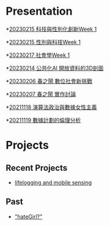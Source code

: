 # Presentation
*[20230215 科技與性別化創新Week 1](https://docs.google.com/presentation/d/e/2PACX-1vQO9k0Snafp94MovF1sLKfX4f1B0mBcSOymVarajyZZWpxdgy_oAwje7qB1UOBDjzP0Hgkmk4EBofcK/pub?start=false&loop=false&delayms=3000)

*[20230215 性別與科技Week 1]()

*[20230217 社會學Week 1]()

*[20230214 公共化AI 開放資料的3D剖面]()

*[20230206 春之鬧 數位社會新挑戰]()

*[20230207 春之鬧 實作討論]()


*[20211118 演算法政治與數據女性主義]()

*[20211119 數據計劃的倫理分析]()


# Projects

## Recent Projects
* [lifelogging and mobile sensing]()

## Past
* ["hateGirl?"]()

